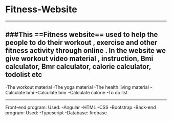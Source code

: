# Fitness-Website
---
###This ==Fitness website== used to help the people to   do their workout , exercise and other fitness activity through  online . In the website we give workout video material , instruction, Bmi calculator, Bmr calculator, calorie calculator, todolist etc
---
-The workout material
-The yoga material
-The health living material
-Calculate bmi
-Calculate bmr
-Calculate calorie
-To do list

---
Front-end program: 
Used:
-Angular
-HTML
-CSS
-Bootstrap
-Back-end program:
Used:
-Typescript
-Database: firebase




